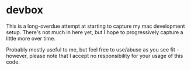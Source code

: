 # devbox

This is a long-overdue attempt at starting to capture my mac development setup.
There's not much in here yet, but I hope to progressively capture a little more
over time.

Probably mostly useful to me, but feel free to use/abuse as you see fit - however,
please note that I accept no responsibility for your usage of this code.
